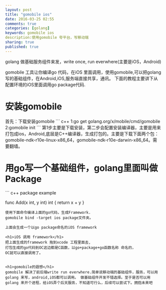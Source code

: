 ```yaml
---
layout: post
title: "gomobile ios"
date: 2016-03-25 02:55
comments: true
categories: [golang]
keywords: gomobile ios
description:使用gomobile 夸平台，写移动端 
sharing: true
published: true  
---
```



golang 做基础服务组件来发，write once, run everwhere(主要是iOS，Android)
<!--more-->

gomobile 工具让你编译go 代码，在iOS 里面调用，使用gomobile,可以把golang 写的基础组件，在Android,iOS,服务端直接共享，通讯。
下面的教程主要讲下从配置环境的iOS里面调用go package代码.

<h1>安装gomobile</h1>
首先：下载安装gomobile
``` c++
1:go get golang.org/x/mobile/cmd/gomobile
2:gomobile init
```
第1步主要是下载安装，第二步会配置安装编译器，主要是用来打包成ios，Android,底层是C++编译器，生成打包的。主要是下载下面两个包：gomobile-ndk-r10e-linux-x86_64，gomobile-ndk-r10e-darwin-x86_64。需要翻墙。

<h1>用go写一个基础组件，golang里面叫做Package</h1>
``` c++
package example

func Add(x int, y int) int {
	return x + y
}
```
使用下面命令编译上面的go代码，生成Framework.
gomobile bind -target ios package文件夹。

上面会生成一个以go package命名的iOS framework

<h1>iOS 调用 framework</h1>
把上面生成的framework 拖到xcode 工程里面去,
打包生成的go代码到OC这边都是C函数，以go+package+go函数名称 命名的，
OC就可以直接调用了。


<h1>gomobile的遐想</h1>
gomobile 解决了前后端write run everwhere.简单说移动端的基础组件，服务，可以用golang 来写，android,iOS都可以调用。 做基础组件开发不错选择。至于是否可以用golang 来开个进程，给iOS弄个后天服务，不知道可行么，后续可以尝试下。拥抱未来吧